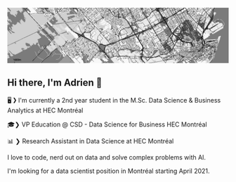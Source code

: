 ![background](background.jpg)
## Hi there, I'm Adrien 👋 

🖥 ❯ I'm currently a 2nd year student in the M.Sc. Data Science & Business Analytics at HEC Montréal

🎓❯ VP Education @ CSD - Data Science for Business HEC Montréal

📊 ❯ Research Assistant in Data Science at HEC Montréal

I love to code, nerd out on data and solve complex problems with AI.

I'm looking for a data scientist position in Montréal starting April 2021.

<!--
Here are some ideas to get you started:

- 🔭 I’m currently working on ...
- 🌱 I’m currently learning ...
- 👯 I’m looking to collaborate on ...
- 🤔 I’m looking for help with ...
- 💬 Ask me about ...
- 📫 How to reach me: ...
- 😄 Pronouns: ...
- ⚡ Fun fact: ...
-->
